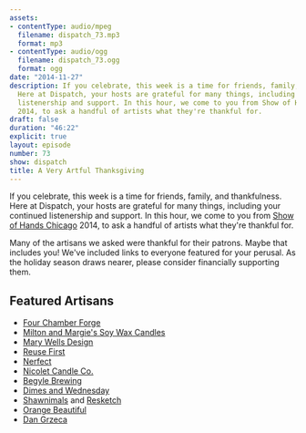 ```yaml
---
assets:
- contentType: audio/mpeg
  filename: dispatch_73.mp3
  format: mp3
- contentType: audio/ogg
  filename: dispatch_73.ogg
  format: ogg
date: "2014-11-27"
description: If you celebrate, this week is a time for friends, family, and thankfulness.
  Here at Dispatch, your hosts are grateful for many things, including your continued
  listenership and support. In this hour, we come to you from Show of Hands Chicago
  2014, to ask a handful of artists what they're thankful for.
draft: false
duration: "46:22"
explicit: true
layout: episode
number: 73
show: dispatch
title: A Very Artful Thanksgiving
---
```

If you celebrate, this week is a time for friends, family, and thankfulness. Here at Dispatch, your hosts are grateful for many things, including your continued listenership and support. In this hour, we come to you from [Show of Hands Chicago](http://showofhandschicago.com) 2014, to ask a handful of artists what they're thankful for.

Many of the artisans we asked were thankful for their patrons. Maybe that includes you! We've included links to everyone featured for your perusal. As the holiday season draws nearer, please consider financially supporting them.

## Featured Artisans

* [Four Chamber Forge](http://fourchamberforge.com)
* [Milton and Margie's Soy Wax Candles](http://miltonandmargies.com)
* [Mary Wells Design](https://etsy.com/shop/MaryWells)
* [Reuse First](http://reuse-first.com)
* [Nerfect](http://nerfect.com)
* [Nicolet Candle Co.](http://nicoletcandlecompany.com)
* [Begyle Brewing](http://begylebrewing.com)
* [Dimes and Wednesday](http://dimes-wednesday.com)
* [Shawnimals](http://shawnimals.com) and [Resketch](http://resketch.org)
* [Orange Beautiful](http://orangebeautiful.com)
* [Dan Grzeca](http://groundup.bigcartel.com)